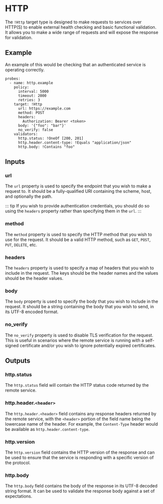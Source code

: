 # HTTP
The `!Http` target type is designed to make requests to services over HTTP(S) to enable
external health checking and basic functional validation. It allows you to make a wide
range of requests and will expose the response for validation.

## Example
An example of this would be checking that an authenticated service is operating correctly.

```yaml{7-12}
probes:
  - name: http.example
    policy:
      interval: 5000
      timeout: 2000
      retries: 3
    target: !Http
      url: https://example.com
      method: POST
      headers:
        Authorization: Bearer <token>
      body: '{"foo": "bar"}'
      no_verify: false
    validators:
      http.status: !OneOf [200, 201]
      http.header.content-type: !Equals "application/json"
      http.body: !Contains "foo"
```

## Inputs

### url <Badge text="required" type="danger" />
The `url` property is used to specify the endpoint that you wish to make a request to.
It should be a fully-qualified URI containing the scheme, host, and optionally the path.

::: tip
If you wish to provide authentication credentials, you should do so using the `headers`
property rather than specifying them in the `url`.
:::

### method <Badge text="default: GET"/>
The `method` property is used to specify the HTTP method that you wish to use for the
request. It should be a valid HTTP method, such as `GET`, `POST`, `PUT`, `DELETE`, etc.

### headers
The `headers` property is used to specify a map of headers that you wish to include in
the request. The keys should be the header names and the values should be the header
values.

### body
The `body` property is used to specify the body that you wish to include in the request.
It should be a string containing the body that you wish to send, in its UTF-8 encoded
format.

### no_verify <Badge text="default: false"/>
The `no_verify` property is used to disable TLS verification for the request. This is useful in scenarios where the remote service is running
with a self-signed certificate and/or you wish to ignore potentially
expired certificates.

## Outputs

### http.status
The `http.status` field will contain the HTTP status code returned by the remote service.

### http.header.`<header>`
The `http.header.<header>` field contains any response headers returned by the remote service,
with the `<header>` portion of the field name being the lowercase name of the header. For example,
the `Content-Type` header would be available as `http.header.content-type`.

### http.version
The `http.version` field contains the HTTP version of the response and can be used to ensure that
the service is responding with a specific version of the protocol.

### http.body
The `http.body` field contains the body of the response in its UTF-8 decoded string format. It
can be used to validate the response body against a set of expectations.
